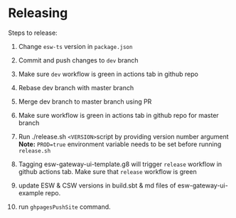 # Releasing

Steps to release:

1. Change `esw-ts` version in `package.json`
1. Commit and push changes to `dev` branch
1. Make sure `dev` workflow is green in actions tab in github repo
1. Rebase dev branch with master branch
1. Merge dev branch to master branch using PR
1. Make sure workflow is green in actions tab in github repo for master branch
1. Run ./release.sh `<VERSION>`script by providing version number argument
    **Note:** `PROD=true` environment variable needs to be set before running `release.sh`

1. Tagging esw-gateway-ui-template.g8 will trigger `release` workflow in github actions tab. Make sure that `release` workflow is green
1. update ESW & CSW versions in build.sbt & md files of esw-gateway-ui-example repo.
1. run `ghpagesPushSite` command.
